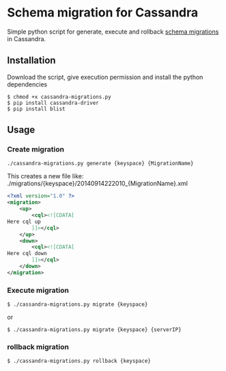 # Schema migration for Cassandra

Simple python script for generate, execute and rollback [schema migrations](http://en.wikipedia.org/wiki/Schema_migration) in Cassandra.

## Installation

Download the script, give execution permission and install the python dependencies

```
$ chmod +x cassandra-migrations.py
$ pip install cassandra-driver
$ pip install blist
```

## Usage

### Create migration

```
./cassandra-migrations.py generate {keyspace} {MigrationName}
```
This creates a new file like: ./migrations/{keyspace}/20140914222010_{MigrationName}.xml
```xml
<?xml version="1.0" ?>
<migration>
    <up>
	    <cql><![CDATA[
Here cql up
	    ]]></cql>
	</up>
	<down>
  	    <cql><![CDATA[
Here cql down
		]]></cql>
	</down>
</migration>
```
### Execute migration
```
$ ./cassandra-migrations.py migrate {keyspace}
```
or 
```
$ ./cassandra-migrations.py migrate {keyspace} {serverIP}
```
### rollback migration
```
$ ./cassandra-migrations.py rollback {keyspace}
```
